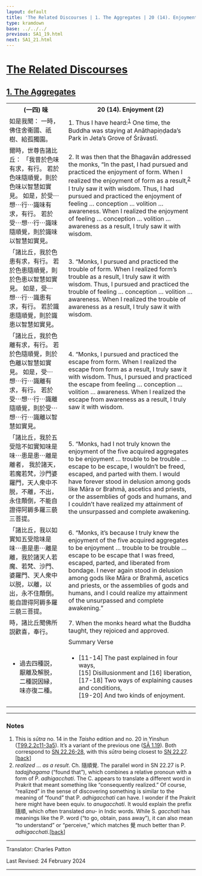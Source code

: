 ```yaml
---
layout: default
title: 'The Related Discourses | 1. The Aggregates | 20 (14). Enjoyment (2)'
type: kramdown
base: ../../../
previous: SA1_19.html
next: SA1_21.html
---
```


<h1><a href='(../index.html)'>The Related Discourses</a></h1>
<h2><a href='index.html'>1. The Aggregates</a></h2>

<table class="trans">
  <th class='ch'>(一四) 味</th>
  <th class='en'>20 (14). Enjoyment (2)</th>
  <tr>
    <td title='t99.2.2c11'>如是我聞： 一時，佛住舍衞國、祇樹、給孤獨園。</td>
    <td id='p1'>1. Thus I have heard:<sup id="ref1"><a href="#n1">1</a></sup> One time, the Buddha was staying at Anāthapiṇḍada’s Park in Jeta’s Grove of Śrāvastī.</td>
  </tr>
  <tr>
    <td title='t99.2.2c12'>爾時，世尊告諸比丘： 「我昔於色味有求，有行。 若於色味隨順覺，則於色味以智慧如實見。 如是，於受⋯想⋯行⋯識味有求，有行。 若於受⋯想⋯行⋯識味隨順覺，則於識味以智慧如實見。</td>
    <td id='p2'>2. It was then that the Bhagavān addressed the monks, “In the past, I had pursued and practiced the enjoyment of form. When I realized the enjoyment of form as a result,<sup id="ref2"><a href="#n2">2</a></sup> I truly saw it with wisdom. Thus, I had pursued and practiced the enjoyment of feeling … conception … volition … awareness. When I realized the enjoyment of feeling … conception … volition … awareness as a result, I truly saw it with wisdom.</td>
  </tr>
  <tr>
    <td title='t99.2.2c16'>「諸比丘，我於色患有求，有行。 若於色患隨順覺，則於色患以智慧如實見。 如是，受⋯想⋯行⋯識患有求，有行。 若於識患隨順覺，則於識患以智慧如實見。</td>
    <td id='p3'>3. “Monks, I pursued and practiced the trouble of form. When I realized form’s trouble as a result, I truly saw it with wisdom. Thus, I pursued and practiced the trouble of feeling … conception … volition … awareness. When I realized the trouble of awareness as a result, I truly saw it with wisdom.</td>
  </tr>
  <tr>
    <td title='t99.2.2c19'>「諸比丘，我於色離有求，有行。 若於色隨順覺，則於色離以智慧如實見。 如是，受⋯想⋯行⋯識離有求，有行。 若於受⋯想⋯行⋯識離隨順覺，則於受⋯想⋯行⋯識離以智慧如實見。</td>
    <td id='p4'>4. “Monks, I pursued and practiced the escape from form. When I realized the escape from form as a result, I truly saw it with wisdom. Thus, I pursued and practiced the escape from feeling … conception … volition … awareness. When I realized the escape from awareness as a result, I truly saw it with wisdom.</td>
  </tr>
  <tr>
    <td title='t99.2.2c23'>「諸比丘，我於五受陰不如實知味是味⋯患是患⋯離是離者， 我於諸天，若魔若梵，沙門婆羅門，天人衆中不脱，不離，不出，永住顛倒，不能自證得阿耨多羅三藐三菩提。</td>
    <td id='p5'>5. “Monks, had I not truly known the enjoyment of the five acquired aggregates to be enjoyment … trouble to be trouble … escape to be escape, I wouldn’t be freed, escaped, and parted with them. I would have forever stood in delusion among gods like Māra or Brahmā,  ascetics and priests, or the assemblies of gods and humans, and I couldn’t have realized my attainment of the unsurpassed and complete awakening.</td>
  </tr>
  <tr>
    <td title='t99.2.2c27'>「諸比丘，我以如實知五受陰味是味⋯患是患⋯離是離，我於諸天人若魔、若梵、沙門、婆羅門、天人衆中以脱，以離，以出，永不住顛倒。 能自證得阿耨多羅三藐三菩提。</td>
    <td id='p6'>6. “Monks, it’s because I truly knew the enjoyment of the five acquired aggregates to be enjoyment … trouble to be trouble … escape to be escape that I was freed, escaped, parted, and liberated from bondage. I never again stood in delusion among gods like Māra or Brahmā, ascetics and priests, or the assemblies of gods and humans, and I could realize my attainment of the unsurpassed and complete awakening.”</td>
  </tr>
  <tr>
    <td title='t99.2.3a2'>時，諸比丘聞佛所説歡喜，奉行。</td>
    <td id='p7'>7. When the monks heard what the Buddha taught, they rejoiced and approved.</td>
  </tr>
<tr>
  <td title='t99.2.3a4'></td>
  <td class='subheading'>Summary Verse</td>
</tr>
<tr>
  <td title='t99.2.3a4'><ul class='verse'>
    <li>過去四種説，<br/>
    厭離及解脱，<br/>
    二種説因縁，<br/>
    味亦復二種。</li>
  </ul></td>
  <td><ul class='verse'>
    <li>[11-14] The past explained in four ways,<br/>
    [15] Disillusionment and [16] liberation,<br/>
    [17-18] Two ways of explaining causes and conditions,<br/>
    [19-20] And two kinds of enjoyment.</li>
  </ul></td>
</tr>
</table>

<hr/>

<h3 id="notes">Notes</h3>

<ol>
<li id="n1">This is <em>sūtra</em> no. 14 in the <cite>Taisho</cite> edition and no. 20 in Yinshun (<a href="https://cbetaonline.dila.edu.tw/zh/T02n0099_p0002c11" target="_blank">T99.2.2c11-3a5</a>). It’s a variant of the previous one (<a href="SA1_19.html" target="_blank">SĀ 1.19</a>). Both correspond to <a href="https://suttacentral.net/sn22.26" target="_blank">SN 22.26-28</a>, with this <em>sūtra</em> being closest to <a href="https://suttacentral.net/sn22.27" target="_blank">SN 22.27</a>.[<a href="#ref1">back</a>]</li>
<li id="n2"><em>realized … as a result</em>. Ch. 隨順覺. The parallel word in SN 22.27 is P. <em>tadajjhagama</em> (“found that”), which combines a relative pronoun with a form of P. <em>adhigacchati</em>. The C. appears to translate a different word in Prakrit that meant something like “consequently realized.” Of course, “realized” in the sense of discovering something is similar to the meaning of “found” that P. <em>adhigacchati</em> can have. I wonder if the Prakrit here might have been equiv. to <em>anugacchati</em>. It would explain the prefix 隨順, which often translated <em>anu-</em> in Indic words. While S. <em>gacchati</em> has meanings like the P. word (“to go, obtain, pass away”), it can also mean “to understand” or “perceive,” which matches 覺 much better than P. <em>adhigacchati</em>.[<a href="#ref2">back</a>]</li>
</ol>
<hr/>

<p class="translator">Translator: Charles Patton</p>
<p class='revised'>Last Revised: 24 February 2024</p>

<hr/>